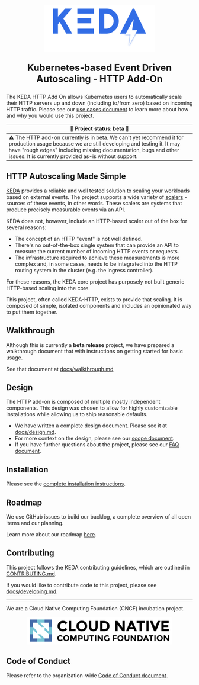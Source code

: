 <p align="center"><img src="https://github.com/kedacore/keda/raw/main/images/logos/keda-word-colour.png" width="300"/></p>

<p style="font-size: 25px" align="center"><b>Kubernetes-based Event Driven Autoscaling - HTTP Add-On</b></p>
<p style="font-size: 25px" align="center">

The KEDA HTTP Add On allows Kubernetes users to automatically scale their HTTP servers up and down (including to/from zero) based on incoming HTTP traffic. Please see our [use cases document](./docs/use_cases.md) to learn more about how and why you would use this project.

| 🚧 **Project status: beta** 🚧|
|---------------------------------------------|
| ⚠ The HTTP add-on currently is in [beta](https://github.com/kedacore/http-add-on/releases/tag/v0.1.0). We can't yet recommend it for production usage because we are still developing and testing it. It may have "rough edges" including missing documentation, bugs and other issues. It is currently provided as-is without support.

## HTTP Autoscaling Made Simple

[KEDA](https://github.com/kedacore/keda) provides a reliable and well tested solution to scaling your workloads based on external events. The project supports a wide variety of [scalers](https://keda.sh/docs/2.2/scalers/) - sources of these events, in other words. These scalers are systems that produce precisely measurable events via an API.

KEDA does not, however, include an HTTP-based scaler out of the box for several reasons:

- The concept of an HTTP "event" is not well defined.
- There's no out-of-the-box single system that can provide an API to measure the current number of incoming HTTP events or requests.
- The infrastructure required to achieve these measurements is more complex and, in some cases, needs to be integrated into the HTTP routing system in the cluster (e.g. the ingress controller).

For these reasons, the KEDA core project has purposely not built generic HTTP-based scaling into the core.

This project, often called KEDA-HTTP, exists to provide that scaling. It is composed of simple, isolated components and includes an opinionated way to put them together.

## Walkthrough

Although this is currently a **beta release** project, we have prepared a walkthrough document that with instructions on getting started for basic usage.

See that document at [docs/walkthrough.md](./docs/walkthrough.md)

## Design

The HTTP add-on is composed of multiple mostly independent components. This design was chosen to allow for highly
customizable installations while allowing us to ship reasonable defaults.

- We have written a complete design document. Please see it at [docs/design.md](./docs/design.md).
- For more context on the design, please see our [scope document](./docs/scope.md).
- If you have further questions about the project, please see our [FAQ document](./docs/faq.md).

## Installation

Please see the [complete installation instructions](./docs/install.md).
  
## Roadmap
We use GitHub issues to build our backlog, a complete overview of all open items and our planning.

Learn more about our roadmap [here](ROADMAP.md).

## Contributing

This project follows the KEDA contributing guidelines, which are outlined in [CONTRIBUTING.md](https://github.com/kedacore/.github/blob/main/CONTRIBUTING.md).

If you would like to contribute code to this project, please see [docs/developing.md](./docs/developing.md).

---
We are a Cloud Native Computing Foundation (CNCF) incubation project.
<p align="center"><img src="https://raw.githubusercontent.com/kedacore/keda/main/images/logo-cncf.svg" height="75px"></p>

## Code of Conduct

Please refer to the organization-wide [Code of Conduct document](https://github.com/kedacore/.github/blob/main/CODE_OF_CONDUCT.md).
